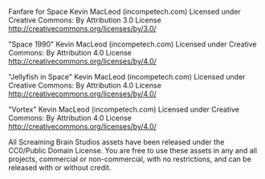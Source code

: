 Fanfare for Space Kevin MacLeod (incompetech.com)
Licensed under Creative Commons: By Attribution 3.0 License
http://creativecommons.org/licenses/by/3.0/

"Space 1990" Kevin MacLeod (incompetech.com)
Licensed under Creative Commons: By Attribution 4.0 License
http://creativecommons.org/licenses/by/4.0/

"Jellyfish in Space" Kevin MacLeod (incompetech.com)
Licensed under Creative Commons: By Attribution 4.0 License
http://creativecommons.org/licenses/by/4.0/

"Vortex" Kevin MacLeod (incompetech.com)
Licensed under Creative Commons: By Attribution 4.0 License
http://creativecommons.org/licenses/by/4.0/

All Screaming Brain Studios assets have been released under the CC0/Public Domain License.
You are free to use these assets in any and all projects, commercial or non-commercial,
with no restrictions, and can be released with or without credit.
